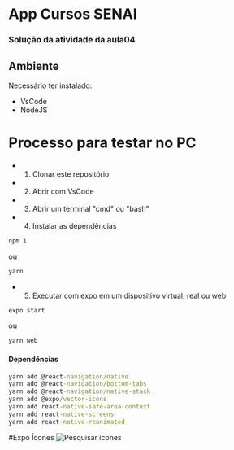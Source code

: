 # App Cursos SENAI
### Solução da atividade da aula04
## Ambiente
Necessário ter instalado:
- VsCode
- NodeJS
# Processo para testar no PC
- 1. Clonar este repositório
- 2. Abrir com VsCode
- 3. Abrir um terminal "cmd" ou "bash"
- 4. Instalar as dependências
```bash
npm i
```
ou 
```bash
yarn
```
- 5. Executar com expo em um dispositivo virtual, real ou web
```bash
expo start
```
ou 
```bash
yarn web
```
#### Dependências
```cmd
yarn add @react-navigation/native
yarn add @react-navigation/bottom-tabs
yarn add @react-navigation/native-stack
yarn add @expo/vector-icons
yarn add react-native-safe-area-context
yarn add react-native-screens
yarn add react-native-reanimated
```

#Expo Ícones
![Pesquisar ícones](https://icons.expo.fyi/)